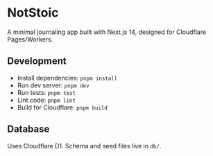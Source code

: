 # NotStoic

A minimal journaling app built with Next.js 14, designed for Cloudflare Pages/Workers.

## Development

- Install dependencies: `pnpm install`
- Run dev server: `pnpm dev`
- Run tests: `pnpm test`
- Lint code: `pnpm lint`
- Build for Cloudflare: `pnpm build`

## Database

Uses Cloudflare D1. Schema and seed files live in `db/`.

